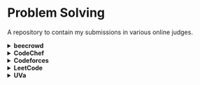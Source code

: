 # Problem Solving

A repository to contain my submissions in various online judges.

<details>
    <summary><b>beecrowd</b></summary>
    <table>
        <tr>
            <th>#</th>
            <th>Problem Title</th>
            <th>Solution</th>
        </tr>
        <tr>
            <td>1000</td>
            <td>Hello World!</td>
            <td><a href="/src/io/github/tahanima/beecrowd/_1000_HelloWorld.java">[Link]</a></td>
        </tr>
        <tr>
            <td>1001</td>
            <td>Extremely Basic</td>
            <td><a href="/src/io/github/tahanima/beecrowd/_1001_ExtremelyBasic.java">[Link]</a></td>
        </tr>
    </table>
</details>

<details>
    <summary><b>CodeChef</b></summary>
    <table>
        <tr>
            <th>#</th>
            <th>Problem Title</th>
            <th>Solution</th>
        </tr>
        <tr>
            <td>ATM2</td>
            <td>ATM Machine</td>
            <td><a href="/src/io/github/tahanima/codechef/Atm2.java">[Link]</a></td>
        </tr>
        <tr>
            <td>BATH</td>
            <td>Bath in Winters</td>
            <td><a href="/src/io/github/tahanima/codechef/Bath.java">[Link]</a></td>
        </tr>
        <tr>
            <td>BATTERYLOW</td>
            <td>Battery Low</td>
            <td><a href="/src/io/github/tahanima/codechef/BatteryLow.java">[Link]</a></td>
        </tr>
        <tr>
            <td>BLACKJACK</td>
            <td>Blackjack</td>
            <td><a href="/src/io/github/tahanima/codechef/Blackjack.java">[Link]</a></td>
        </tr>
        <tr>
            <td>BOTTOM</td>
            <td>Guess the bottom face</td>
            <td><a href="/src/io/github/tahanima/codechef/Bottom.java">[Link]</a></td>
        </tr>
        <tr>
            <td>BSCOST</td>
            <td>Binary String Cost</td>
            <td><a href="/src/io/github/tahanima/codechef/BsCost.java">[Link]</a></td>
        </tr>
        <tr>
            <td>CHEFBOTTLE</td>
            <td>Chef and Water Bottles</td>
            <td><a href="/src/io/github/tahanima/codechef/ChefBottle.java">[Link]</a></td>
        </tr>
        <tr>
            <td>CHEFCHOCO</td>
            <td>Chef and Chocolates</td>
            <td><a href="/src/io/github/tahanima/codechef/ChefChoco.java">[Link]</a></td>
        </tr>
        <tr>
            <td>CHEFPAGES</td>
            <td>Important Pages on CodeChef</td>
            <td><a href="/src/io/github/tahanima/codechef/ChefPages.java">[Link]</a></td>
        </tr>
        <tr>
            <td>CHESSDIST</td>
            <td>Chessboard Distance</td>
            <td><a href="/src/io/github/tahanima/codechef/ChessDist.java">[Link]</a></td>
        </tr>
        <tr>
            <td>COURSEREG</td>
            <td>Course Registration</td>
            <td><a href="/src/io/github/tahanima/codechef/CourseReg.java">[Link]</a></td>
        </tr>
        <tr>
            <td>CREDCOINS</td>
            <td>CRED Coins</td>
            <td><a href="/src/io/github/tahanima/codechef/CredCoins.java">[Link]</a></td>
        </tr>
        <tr>
            <td>CREDITS</td>
            <td>Complete the credits</td>
            <td><a href="/src/io/github/tahanima/codechef/Credits.java">[Link]</a></td>
        </tr>
        <tr>
            <td>CREDSCORE</td>
            <td>Credit score</td>
            <td><a href="/src/io/github/tahanima/codechef/CredScore.java">[Link]</a></td>
        </tr>
        <tr>
            <td>CRICUP</td>
            <td>Cup Finals</td>
            <td><a href="/src/io/github/tahanima/codechef/CriCup.java">[Link]</a></td>
        </tr>
        <tr>
            <td>DIGARR</td>
            <td>Rearranging digits to get a multiple of 5</td>
            <td><a href="/src/io/github/tahanima/codechef/DigArr.java">[Link]</a></td>
        </tr>
        <tr>
            <td>DISCUS</td>
            <td>Discus Throw</td>
            <td><a href="/src/io/github/tahanima/codechef/Discus.java">[Link]</a></td>
        </tr>
        <tr>
            <td>ECOCLASS</td>
            <td>Economics Class</td>
            <td><a href="/src/io/github/tahanima/codechef/EcoClass.java">[Link]</a></td>
        </tr>
        <tr>
            <td>EMAILREM</td>
            <td>Email Reminders</td>
            <td><a href="/src/io/github/tahanima/codechef/EmailRem.java">[Link]</a></td>
        </tr>
        <tr>
            <td>FBC</td>
            <td>Fill the Bucket</td>
            <td><a href="/src/io/github/tahanima/codechef/Fbc.java">[Link]</a></td>
        </tr>
        <tr>
            <td>FINDSHOES</td>
            <td>Finding Shoes</td>
            <td><a href="/src/io/github/tahanima/codechef/FindShoes.java">[Link]</a></td>
        </tr>
        <tr>
            <td>FLOW001</td>
            <td>Add Two Numbers</td>
            <td><a href="/src/io/github/tahanima/codechef/Flow001.java">[Link]</a></td>
        </tr>
        <tr>
            <td>GROUPASSGN</td>
            <td>Group Assignment</td>
            <td><a href="/src/io/github/tahanima/codechef/GroupAssgn.java">[Link]</a></td>
        </tr>
        <tr>
            <td>HARDBET</td>
            <td>Hardest Problem Bet</td>
            <td><a href="/src/io/github/tahanima/codechef/HardBet.java">[Link]</a></td>
        </tr>
        <tr>
            <td>HELIUM3</td>
            <td>Chef and NextGen</td>
            <td><a href="/src/io/github/tahanima/codechef/Helium3.java">[Link]</a></td>
        </tr>
        <tr>
            <td>INCRIQ</td>
            <td>Increase IQ</td>
            <td><a href="/src/io/github/tahanima/codechef/IncrIq.java">[Link]</a></td>
        </tr>
        <tr>
            <td>INSTNOODLE</td>
            <td>Chef and Instant Noodles</td>
            <td><a href="/src/io/github/tahanima/codechef/InstNoodle.java">[Link]</a></td>
        </tr>
        <tr>
            <td>JASSIGNMENTS</td>
            <td>Janmansh and Assignments</td>
            <td><a href="/src/io/github/tahanima/codechef/Jassignments.java">[Link]</a></td>
        </tr>
        <tr>
            <td>JCOINS</td>
            <td>Janmansh and Coins</td>
            <td><a href="/src/io/github/tahanima/codechef/Jcoins.java">[Link]</a></td>
        </tr>
        <tr>
            <td>LAZYCHF</td>
            <td>Lazy Chef</td>
            <td><a href="/src/io/github/tahanima/codechef/LazyChf.java">[Link]</a></td>
        </tr>
        <tr>
            <td>LUCKFOUR</td>
            <td>Lucky Four</td>
            <td><a href="/src/io/github/tahanima/codechef/LuckFour.java">[Link]</a></td>
        </tr>
        <tr>
            <td>MINCOINS</td>
            <td>Minimum number of coins</td>
            <td><a href="/src/io/github/tahanima/codechef/MinCoins.java">[Link]</a></td>
        </tr>
        <tr>
            <td>MOVIE2X</td>
            <td>Watching Movies at 2x</td>
            <td><a href="/src/io/github/tahanima/codechef/Movie2x.java">[Link]</a></td>
        </tr>
        <tr>
            <td>NIBBLE</td>
            <td>Good Program</td>
            <td><a href="/src/io/github/tahanima/codechef/Nibble.java">[Link]</a></td>
        </tr>
        <tr>
            <td>NONADJFLIP</td>
            <td>Non Adjacent Flips</td>
            <td><a href="/src/io/github/tahanima/codechef/NonAdjFlip.java">[Link]</a></td>
        </tr>
        <tr>
            <td>NOTEBOOK</td>
            <td>Count the Notebooks</td>
            <td><a href="/src/io/github/tahanima/codechef/Notebook.java">[Link]</a></td>
        </tr>
        <tr>
            <td>PASSORFAIL</td>
            <td>Pass or Fail</td>
            <td><a href="/src/io/github/tahanima/codechef/PassOrFail.java">[Link]</a></td>
        </tr>
        <tr>
            <td>QUALIFY</td>
            <td>Qualify the round</td>
            <td><a href="/src/io/github/tahanima/codechef/Qualify.java">[Link]</a></td>
        </tr>
        <tr>
            <td>SALE</td>
            <td>Get Lowest Free</td>
            <td><a href="/src/io/github/tahanima/codechef/Sale.java">[Link]</a></td>
        </tr>
        <tr>
            <td>SALE2</td>
            <td>Buy 2 Get 1 Free</td>
            <td><a href="/src/io/github/tahanima/codechef/Sale2.java">[Link]</a></td>
        </tr>
        <tr>
            <td>SELFDEF</td>
            <td>Self Defence Training</td>
            <td><a href="/src/io/github/tahanima/codechef/SelfDef.java">[Link]</a></td>
        </tr>
        <tr>
            <td>SHOPCHANGE</td>
            <td>Shopping Change</td>
            <td><a href="/src/io/github/tahanima/codechef/ShopChange.java">[Link]</a></td>
        </tr>
        <tr>
            <td>THREETOPICS</td>
            <td>The Three Topics</td>
            <td><a href="/src/io/github/tahanima/codechef/ThreeTopics.java">[Link]</a></td>
        </tr>
        <tr>
            <td>TRAVELFAST</td>
            <td>Car or Bus</td>
            <td><a href="/src/io/github/tahanima/codechef/TravelFast.java">[Link]</a></td>
        </tr>
        <tr>
            <td>TYRE</td>
            <td>Tyre problem</td>
            <td><a href="/src/io/github/tahanima/codechef/Tyre.java">[Link]</a></td>
        </tr>
        <tr>
            <td>TYRES</td>
            <td>Cars and Bikes</td>
            <td><a href="/src/io/github/tahanima/codechef/Tyres.java">[Link]</a></td>
        </tr>
        <tr>
            <td>VALENTINE</td>
            <td>Valentine is Coming</td>
            <td><a href="/src/io/github/tahanima/codechef/Valentine.java">[Link]</a></td>
        </tr>
        <tr>
            <td>VOLCONTROL</td>
            <td>Volume Control</td>
            <td><a href="/src/io/github/tahanima/codechef/VolControl.java">[Link]</a></td>
        </tr>
        <tr>
            <td>WORDLE</td>
            <td>Wordle</td>
            <td><a href="/src/io/github/tahanima/codechef/Wordle.java">[Link]</a></td>
        </tr>
    </table>
</details>

<details>
    <summary><b>Codeforces</b></summary>
    <table>
        <tr>
            <th>#</th>
            <th>Problem Title</th>
            <th>Solution</th>
        </tr>
        <tr>
            <td>1A</td>
            <td>Theatre Square</td>
            <td><a href="/src/io/github/tahanima/codeforces/_1A_TheatreSquare.java">[Link]</a></td>
        </tr>
        <tr>
            <td>4A</td>
            <td>Watermelon</td>
            <td><a href="/src/io/github/tahanima/codeforces/_4A_Watermelon.java">[Link]</a></td>
        </tr>
        <tr>
            <td>71A</td>
            <td>Way Too Long Words</td>
            <td><a href="/src/io/github/tahanima/codeforces/_71A_WayTooLongWords.java">[Link]</a></td>
        </tr>
        <tr>
            <td>231A</td>
            <td>Team</td>
            <td><a href="/src/io/github/tahanima/codeforces/_231A_Team.java">[Link]</a></td>
        </tr>
    </table>
</details>

<details>
    <summary><b>LeetCode</b></summary>
    <table>
        <tr>
            <th>#</th>
            <th>Problem Title</th>
            <th>Solution</th>
        </tr>
        <tr>
            <td>1</td>
            <td>Two Sum</td>
            <td><a href="/src/io/github/tahanima/leetcode/_1_TwoSum.java">[Link]</a></td>
        </tr>
        <tr>
            <td>57</td>
            <td>Insert Interval</td>
            <td><a href="/src/io/github/tahanima/leetcode/_57_InsertInterval.java">[Link]</a></td>
        </tr>
        <tr>
            <td>121</td>
            <td>Best Time to Buy and Sell Stock</td>
            <td><a href="/src/io/github/tahanima/leetcode/_121_BestTimeToBuyAndSellStock.java">[Link]</a></td>
        </tr>
        <tr>
            <td>217</td>
            <td>Contains Duplicate</td>
            <td><a href="/src/io/github/tahanima/leetcode/_217_ContainsDuplicate.java">[Link]</a></td>
        </tr>
        <tr>
            <td>238</td>
            <td>Product of Array Except Self</td>
            <td><a href="/src/io/github/tahanima/leetcode/_238_ProductOfArrayExceptSelf.java">[Link]</a></td>
        </tr>
        <tr>
            <td>1638</td>
            <td>Count Substrings That Differ by One Character</td>
            <td><a href="/src/io/github/tahanima/leetcode/_1638_CountSubstringsThatDifferByOneCharacter.java">[Link]</a></td>
        </tr>
    </table>
</details>

<details>
    <summary><b>UVa</b></summary>
    <table>
        <tr>
            <th>#</th>
            <th>Problem Title</th>
            <th>Solution</th>
        </tr>
        <tr>
            <td>299</td>
            <td>Train Swapping</td>
            <td><a href="/src/io/github/tahanima/uva/_299_TrainSwapping.java">[Link]</a></td>
        </tr>
        <tr>
            <td>401</td>
            <td>Palindromes</td>
            <td><a href="/src/io/github/tahanima/uva/_401_Palindromes.java">[Link]</a></td>
        </tr>
        <tr>
            <td>424</td>
            <td>Integer Inquiry</td>
            <td><a href="/src/io/github/tahanima/uva/_424_IntegerInquiry.java">[Link]</a></td>
        </tr>
        <tr>
            <td>495</td>
            <td>Fibonacci Freeze</td>
            <td><a href="/src/io/github/tahanima/uva/_495_FibonacciFreeze.java">[Link]</a></td>
        </tr>
        <tr>
            <td>543</td>
            <td>Goldbach's Conjecture</td>
            <td><a href="/src/io/github/tahanima/uva/_543_GoldbachsConjecture.java">[Link]</a></td>
        </tr>
        <tr>
            <td>591</td>
            <td>Box of Bricks</td>
            <td><a href="/src/io/github/tahanima/uva/_591_BoxOfBricks.java">[Link]</a></td>
        </tr>
        <tr>
            <td>686</td>
            <td>Goldbach's Conjecture (II)</td>
            <td><a href="/src/io/github/tahanima/uva/_686_GoldbachsConjectureII.java">[Link]</a></td>
        </tr>
        <tr>
            <td>713</td>
            <td>Adding Reversed Numbers</td>
            <td><a href="/src/io/github/tahanima/uva/_713_AddingReversedNumbers.java">[Link]</a></td>
        </tr>
        <tr>
            <td>748</td>
            <td>Exponentiation</td>
            <td><a href="/src/io/github/tahanima/uva/_748_Exponentiation.java">[Link]</a></td>
        </tr>
        <tr>
            <td>1124</td>
            <td>Celebrity jeopardy</td>
            <td><a href="/src/io/github/tahanima/uva/_1124_CelebrityJeopardy.java">[Link]</a></td>
        </tr>
        <tr>
            <td>10038</td>
            <td>Jolly Jumpers</td>
            <td><a href="/src/io/github/tahanima/uva/_10038_JollyJumpers.java">[Link]</a></td>
        </tr>
        <tr>
            <td>10041</td>
            <td>Vito's Family</td>
            <td><a href="/src/io/github/tahanima/uva/_10041_VitosFamily.java">[Link]</a></td>
        </tr>
        <tr>
            <td>10055</td>
            <td>Hashmat the Brave Warrior</td>
            <td><a href="/src/io/github/tahanima/uva/_10055_HashmatTheBraveWarrior.java">[Link]</a></td>
        </tr>
        <tr>
            <td>10106</td>
            <td>Product</td>
            <td><a href="/src/io/github/tahanima/uva/_10106_Product.java">[Link]</a></td>
        </tr>
        <tr>
            <td>10168</td>
            <td>Summation of Four Primes</td>
            <td><a href="/src/io/github/tahanima/uva/_10168_SummationOfFourPrimes.java">[Link]</a></td>
        </tr>
        <tr>
            <td>10235</td>
            <td>Simply Emirp</td>
            <td><a href="/src/io/github/tahanima/uva/_10235_SimplyEmirp.java">[Link]</a></td>
        </tr>
        <tr>
            <td>10324</td>
            <td>Zeros and Ones</td>
            <td><a href="/src/io/github/tahanima/uva/_10324_ZerosAndOnes.java">[Link]</a></td>
        </tr>
        <tr>
            <td>10327</td>
            <td>Flip Sort</td>
            <td><a href="/src/io/github/tahanima/uva/_10327_FlipSort.java">[Link]</a></td>
        </tr>
        <tr>
            <td>10394</td>
            <td>Twin Primes</td>
            <td><a href="/src/io/github/tahanima/uva/_10394_TwinPrimes.java">[Link]</a></td>
        </tr>
        <tr>
            <td>10424</td>
            <td>Love Calculator</td>
            <td><a href="/src/io/github/tahanima/uva/_10424_LoveCalculator.java">[Link]</a></td>
        </tr>
        <tr>
            <td>10494</td>
            <td>If We Were a Child Again</td>
            <td><a href="/src/io/github/tahanima/uva/_10494_IfWeWereAChildAgain.java">[Link]</a></td>
        </tr>
        <tr>
            <td>10699</td>
            <td>Count the factors</td>
            <td><a href="/src/io/github/tahanima/uva/_10699_CountTheFactors.java">[Link]</a></td>
        </tr>
        <tr>
            <td>10924</td>
            <td>Prime Words</td>
            <td><a href="/src/io/github/tahanima/uva/_10924_PrimeWords.java">[Link]</a></td>
        </tr>
        <tr>
            <td>10945</td>
            <td>Mother bear</td>
            <td><a href="/src/io/github/tahanima/uva/_10945_MotherBear.java">[Link]</a></td>
        </tr>
        <tr>
            <td>10948</td>
            <td>The primary problem</td>
            <td><a href="/src/io/github/tahanima/uva/_10948_ThePrimaryProblem.java">[Link]</a></td>
        </tr>
        <tr>
            <td>11044</td>
            <td>Searching for Nessy</td>
            <td><a href="/src/io/github/tahanima/uva/_11044_SearchingForNessy.java">[Link]</a></td>
        </tr>
        <tr>
            <td>11172</td>
            <td>Relational Operator</td>
            <td><a href="/src/io/github/tahanima/uva/_11172_RelationalOperator.java">[Link]</a></td>
        </tr>
        <tr>
            <td>11332</td>
            <td>Summing Digits</td>
            <td><a href="/src/io/github/tahanima/uva/_11332_SummingDigits.java">[Link]</a></td>
        </tr>
        <tr>
            <td>11364</td>
            <td>Parking</td>
            <td><a href="/src/io/github/tahanima/uva/_11364_Parking.java">[Link]</a></td>
        </tr>
        <tr>
            <td>11461</td>
            <td>Square Numbers</td>
            <td><a href="/src/io/github/tahanima/uva/_11461_SquareNumbers.java">[Link]</a></td>
        </tr>
        <tr>
            <td>11462</td>
            <td>Age Sort</td>
            <td><a href="/src/io/github/tahanima/uva/_11462_AgeSort.java">[Link]</a></td>
        </tr>
        <tr>
            <td>11547</td>
            <td>Automatic Answer</td>
            <td><a href="/src/io/github/tahanima/uva/_11547_AutomaticAnswer.java">[Link]</a></td>
        </tr>
        <tr>
            <td>11614</td>
            <td>Etruscan Warriors Never Play Chess</td>
            <td><a href="/src/io/github/tahanima/uva/_11614_EtruscanWarriorsNeverPlayChess.java">[Link]</a></td>
        </tr>
        <tr>
            <td>11727</td>
            <td>Cost Cutting</td>
            <td><a href="/src/io/github/tahanima/uva/_11727_CostCutting.java">[Link]</a></td>
        </tr>
        <tr>
            <td>11799</td>
            <td>Horror Dash</td>
            <td><a href="/src/io/github/tahanima/uva/_11799_HorrorDash.java">[Link]</a></td>
        </tr>
        <tr>
            <td>11879</td>
            <td>Multiple of 17</td>
            <td><a href="/src/io/github/tahanima/uva/_11879_MultipleOf17.java">[Link]</a></td>
        </tr>
        <tr>
            <td>12250</td>
            <td>Language Detection</td>
            <td><a href="/src/io/github/tahanima/uva/_12250_LanguageDetection.java">[Link]</a></td>
        </tr>
        <tr>
            <td>12289</td>
            <td>One-Two-Three</td>
            <td><a href="/src/io/github/tahanima/uva/_12289_OneTwoThree.java">[Link]</a></td>
        </tr>
        <tr>
            <td>12403</td>
            <td>Save Setu</td>
            <td><a href="/src/io/github/tahanima/uva/_12403_SaveSetu.java">[Link]</a></td>
        </tr>
        <tr>
            <td>12577</td>
            <td>Hajj-e-Akbar</td>
            <td><a href="/src/io/github/tahanima/uva/_12577_HajjEAkbar.java">[Link]</a></td>
        </tr>
        <tr>
            <td>13025</td>
            <td>Back to the Past</td>
            <td><a href="/src/io/github/tahanima/uva/_13025_BackToThePast.java">[Link]</a></td>
        </tr>
    </table>
</details>
